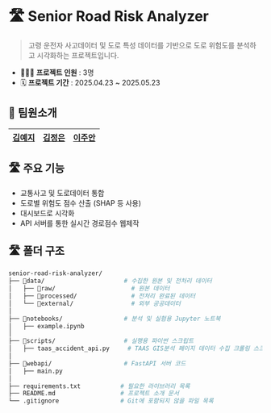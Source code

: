 # 🛣️ Senior Road Risk Analyzer
>  고령 운전자 사고데이터 및 도로 특성 데이터를 기반으로 도로 위험도를 분석하고 시각화하는 프로젝트입니다.

- 🧑‍🧒‍🧒 **프로젝트 인원** : 3명
- 🗓️ **프로젝트 기간** : 2025.04.23 ~ 2025.05.23


## 👥 팀원소개 
| [김예지](https://github.com/devyzz)   | [김정은](https://github.com/kje0316)  | [이주안](https://github.com/HI-JUAN)   |
| :-------------------------------------------- | :---------------------------------------- | :---------------------------------------------- |


## 🛣️ 주요 기능
- 교통사고 및 도로데이터 통합
- 도로별 위험도 점수 산출 (SHAP 등 사용)
- 대시보드로 시각화
- API 서버를 통한 실시간 경로점수 웹제작

## 🛣️ 폴더 구조
```bash
senior-road-risk-analyzer/
├── 📁data/                      # 수집한 원본 및 전처리 데이터
│   ├── 📁raw/                     # 원본 데이터
│   ├── 📁processed/               # 전처리 완료된 데이터
│   └── 📁external/                # 외부 공공데이터
│
├── 📁notebooks/                 # 분석 및 실험용 Jupyter 노트북
│   ├── example.ipynb              
│
├── 📁scripts/                   # 실행용 파이썬 스크립트
│   ├── taas_accident_api.py     # TAAS GIS분석 페이지 데이터 수집 크롤링 스크립트
│
├── 📁webapi/                    # FastAPI 서버 코드
│   ├── main.py
│
├── requirements.txt           # 필요한 라이브러리 목록
├── README.md                  # 프로젝트 소개 문서
└── .gitignore                 # Git에 포함되지 않을 파일 목록
```
